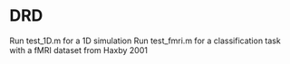# DRD

Run test_1D.m for a 1D simulation
Run test_fmri.m for a classification task with a fMRI dataset from Haxby 2001
